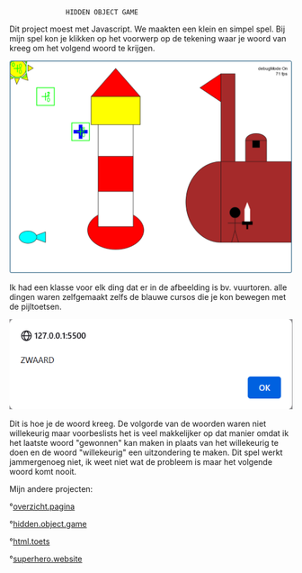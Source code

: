                   HIDDEN OBJECT GAME


Dit project moest met Javascript. We maakten een klein en simpel spel. Bij mijn spel kon je klikken op het voorwerp op de tekening waar je woord van kreeg om het volgend woord te krijgen.

![afbeelding.hidden.object.game](Images/hiddenobjectgame.png)

Ik had een klasse voor elk ding dat er in de afbeelding is bv. vuurtoren. alle dingen waren zelfgemaakt zelfs de blauwe cursos die je kon bewegen met de pijltoetsen.

![afbeelding.woord](Images/woord.png)

Dit is hoe je de woord kreeg. De volgorde van de woorden waren niet willekeurig maar voorbeslists het is veel makkelijker op dat manier omdat ik het laatste woord "gewonnen" kan maken in plaats van het willekeurig te doen en de woord "willekeurig" een uitzondering te maken. Dit spel werkt jammergenoeg niet, ik weet niet wat de probleem is maar het volgende woord komt nooit.   

Mijn andere projecten: 

°[overzicht.pagina](overzichtpagina.md)

°[hidden.object.game](hiddenobjectgame.md)

°[html.toets](htmltoets.md)

°[superhero.website](superherowebsite.md)







